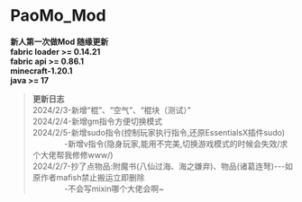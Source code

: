 # **PaoMo_Mod**  
 **新人第一次做Mod 随缘更新**  
 **fabric loader >= 0.14.21**  
 **fabric api >= 0.86.1**  
 **minecraft-1.20.1**  
 **java >= 17**  
> **更新日志**  
2024/2/3-新增“棍”、“空气”、“棍块（测试）”  
2024/2/4-新增gm指令方便切换模式  
2024/2/5-新增sudo指令(控制玩家执行指令,还原EssentialsX插件sudo)  
　　　　-新增v指令(隐身玩家,能用不完美,切换游戏模式的时候会失效/求个大佬帮我修修www/)  
2024/2/7-抄了点物品:附魔书(八仙过海、海之嫌弃)、物品(诸葛连弩)---如原作者mafish禁止搬运立即删除  
　　　　-不会写mixin哪个大佬会啊~
　　　　
